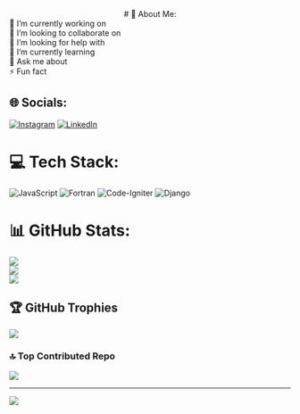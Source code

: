 <div align='center'># 💫 About Me: </div>
🔭 I’m currently working on<br>👯 I’m looking to collaborate on<br>🤝 I’m looking for help with<br>🌱 I’m currently learning<br>💬 Ask me about<br>⚡ Fun fact


## 🌐 Socials:
[![Instagram](https://img.shields.io/badge/Instagram-%23E4405F.svg?logo=Instagram&logoColor=white)](https://instagram.com/akshith-63) [![LinkedIn](https://img.shields.io/badge/LinkedIn-%230077B5.svg?logo=linkedin&logoColor=white)](https://linkedin.com/in/Saiakshith63) 

# 💻 Tech Stack:
![JavaScript](https://img.shields.io/badge/javascript-%23323330.svg?style=flat&logo=javascript&logoColor=%23F7DF1E) ![Fortran](https://img.shields.io/badge/Fortran-%23734F96.svg?style=flat&logo=fortran&logoColor=white) ![Code-Igniter](https://img.shields.io/badge/CodeIgniter-%23EF4223.svg?style=flat&logo=codeIgniter&logoColor=white) ![Django](https://img.shields.io/badge/django-%23092E20.svg?style=flat&logo=django&logoColor=white)
# 📊 GitHub Stats:
![](https://github-readme-stats.vercel.app/api?username=Saiakshith63&theme=dark&hide_border=false&include_all_commits=true&count_private=true)<br/>
![](https://github-readme-streak-stats.herokuapp.com/?user=Saiakshith63&theme=dark&hide_border=false)<br/>
![](https://github-readme-stats.vercel.app/api/top-langs/?username=Saiakshith63&theme=dark&hide_border=false&include_all_commits=true&count_private=true&layout=compact)

## 🏆 GitHub Trophies
![](https://github-profile-trophy.vercel.app/?username=Saiakshith63&theme=radical&no-frame=false&no-bg=false&margin-w=4)

### 🔝 Top Contributed Repo
![](https://github-contributor-stats.vercel.app/api?username=Saiakshith63&limit=5&theme=default_repocard&combine_all_yearly_contributions=true)

---
[![](https://visitcount.itsvg.in/api?id=Saiakshith63&icon=8&color=9)](https://visitcount.itsvg.in)

<!-- Proudly created with GPRM ( https://gprm.itsvg.in ) -->
